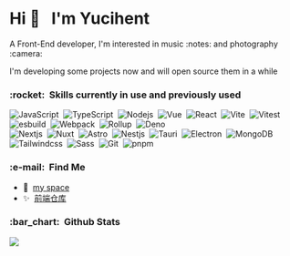 <h1>Hi 👋 &nbsp;&nbsp;I'm Yucihent</h1>

<p>A Front-End developer, I'm interested in music :notes: and photography :camera:</p>

<p>I'm developing some projects now and will open source them in a while</p>

<h3>:rocket: &nbsp;Skills currently in use and previously used</h3>

<div>
  <img alt="JavaScript" src="https://img.shields.io/badge/-JavaScript-f6da1c?style=flat&logo=javascript&logoColor=white">&nbsp;
  <img alt="TypeScript" src="https://img.shields.io/badge/-TypeScript-2b6dbf?style=flat&logo=typescript&logoColor=white">&nbsp;
  <img alt="Nodejs" src="https://img.shields.io/badge/-Nodejs-43853d?style=flat&logo=Node.js&logoColor=white" />&nbsp;
  <img alt="Vue" src="https://img.shields.io/badge/-Vue.js-35495e?style=flat&logo=Vue.js&logoColor=4fc08d">&nbsp;
  <img alt="React" src="https://img.shields.io/badge/-React-45b8d8?style=flat&logo=react&logoColor=white">&nbsp;
  <img alt="Vite" src="https://img.shields.io/badge/-Vite-646CFF?style=flat&logo=vite&logoColor=ffcf26">&nbsp;
  <img alt="Vitest" src="https://img.shields.io/badge/-Vitest-333?style=flat&logo=vitest">&nbsp;
  <img alt="esbuild" src="https://img.shields.io/badge/-esbuild-333?style=flat&logo=esbuild">&nbsp;
  <img alt="Webpack" src="https://img.shields.io/badge/-Webpack-333?style=flat&logo=webpack">&nbsp;
  <img alt="Rollup" src="https://img.shields.io/badge/-Rollup-EC4A3F?style=flat&logo=rollup.js&logoColor=ffcf26">&nbsp;
  <img alt="Deno" src="https://img.shields.io/badge/-Deno-000?style=flat&logo=deno" />
</div>

<div>
  <img alt="Nextjs" src="https://img.shields.io/badge/-Next.js-000000?style=flat&logo=next.js&logoColor=white" />&nbsp;
  <img alt="Nuxt" src="https://img.shields.io/badge/-Nuxt-00DC82?style=flat&logo=nuxt.js&logoColor=white" />&nbsp;
  <img alt="Astro" src="https://img.shields.io/badge/-Astro-333?style=flat&logo=Astro&logoColor=white" />&nbsp;
  <img alt="Nestjs" src="https://img.shields.io/badge/-Nestjs-ea2845?style=flat&logo=nestjs&logoColor=white" />&nbsp;
  <img alt="Tauri" src="https://img.shields.io/badge/-Tauri-23C8DA?style=flat&logo=tauri&logoColor=white" />&nbsp;
  <img alt="Electron" src="https://img.shields.io/badge/-Electron-333?style=flat&logo=electron&logoColor=white" />&nbsp;
  <img alt="MongoDB" src="https://img.shields.io/badge/-MongoDB-13aa52?style=flat&logo=mongodb&logoColor=white" />&nbsp;
  <img alt="Tailwindcss" src="https://img.shields.io/badge/-Tailwindcss-eee?style=flat&logo=tailwindcss" />&nbsp;
  <img alt="Sass" src="https://img.shields.io/badge/-Sass-CC6699?style=flat&logo=sass&logoColor=white" />&nbsp;
  <img alt="Git" src="https://img.shields.io/badge/-Git-F05032?style=flat&logo=git&logoColor=white" />&nbsp;
  <img alt="pnpm" src="https://img.shields.io/badge/-pnpm-eee?style=flat&logo=pnpm" />
</div>

<h3>:e-mail: &nbsp;Find Me</h3>

- :house_with_garden: &nbsp;<a href="https://yucihent.space/" target="_blank" rel="noopener noreferrer">my space</a>
- :sparkles: &nbsp;<a href="https://github.com/hezizi/hezizi/assets/28501094/79694b11-d8c4-4e3c-a79e-6c2f70e27846" target="_blank" rel="noopener noreferrer">前端仓库</a>

<h3>:bar_chart: &nbsp;Github Stats</h3>

<img src="https://github-readme-activity-graph.vercel.app/graph?username=hezizi&theme=vue&hide_border=true&height=400&radius=15&area=true" />
